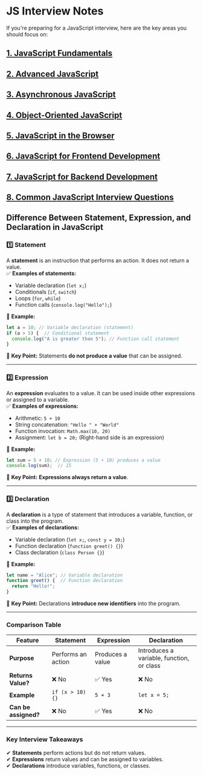 # JS Interview Notes

If you're preparing for a JavaScript interview, here are the key areas you should focus on:

## [1. JavaScript Fundamentals](fundamentals/README.md)

## [2. Advanced JavaScript](advanced/README.md)

## [3. Asynchronous JavaScript](asynchronous/README.md)

## [4. Object-Oriented JavaScript](object-oriented/README.md)

## [5. JavaScript in the Browser](js-in-browser/README.md)

## [6. JavaScript for Frontend Development](js-for-frontend/README.md)

## [7. JavaScript for Backend Development](js-for-backend/README.md)

## [8. Common JavaScript Interview Questions](common-js-interview-questions/README.md)


## **Difference Between Statement, Expression, and Declaration in JavaScript**  

### **1️⃣ Statement**
A **statement** is an instruction that performs an action. It does not return a value.  
✅ **Examples of statements:**  
- Variable declaration (`let x;`)
- Conditionals (`if`, `switch`)
- Loops (`for`, `while`)
- Function calls (`console.log("Hello");`)

🔹 **Example:**  
```js
let a = 10; // Variable declaration (statement)
if (a > 5) {  // Conditional statement
  console.log("A is greater than 5"); // Function call statement
}
```
📌 **Key Point:** Statements **do not produce a value** that can be assigned.

---

### **2️⃣ Expression**
An **expression** evaluates to a value. It can be used inside other expressions or assigned to a variable.  
✅ **Examples of expressions:**  
- Arithmetic: `5 + 10`
- String concatenation: `"Hello " + "World"`
- Function invocation: `Math.max(10, 20)`
- Assignment: `let b = 20;` (Right-hand side is an expression)

🔹 **Example:**  
```js
let sum = 5 + 10; // Expression (5 + 10) produces a value
console.log(sum);  // 15
```
📌 **Key Point:** **Expressions always return a value**.

---

### **3️⃣ Declaration**
A **declaration** is a type of statement that introduces a variable, function, or class into the program.  
✅ **Examples of declarations:**  
- Variable declaration (`let x;`, `const y = 10;`)
- Function declaration (`function greet() {}`)
- Class declaration (`class Person {}`)

🔹 **Example:**  
```js
let name = "Alice"; // Variable declaration
function greet() {  // Function declaration
  return "Hello!";
}
```
📌 **Key Point:** Declarations **introduce new identifiers** into the program.

---

### **Comparison Table**
| Feature              | Statement          | Expression       | Declaration                               |
| -------------------- | ------------------ | ---------------- | ----------------------------------------- |
| **Purpose**          | Performs an action | Produces a value | Introduces a variable, function, or class |
| **Returns Value?**   | ❌ No               | ✅ Yes            | ❌ No                                      |
| **Example**          | `if (x > 10) {}`   | `5 + 3`          | `let x = 5;`                              |
| **Can be assigned?** | ❌ No               | ✅ Yes            | ❌ No                                      |

---

### **Key Interview Takeaways**
✔ **Statements** perform actions but do not return values.  
✔ **Expressions** return values and can be assigned to variables.  
✔ **Declarations** introduce variables, functions, or classes.  